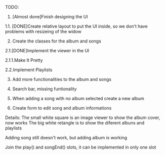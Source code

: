 TODO:

  1. [Almost done]Finish designing the UI
   
  1.1. [DONE]Create relative layout to put the UI inside, so we don't 
  have problems with resizeing of the widow
	
  2. Create the classes for the album and songs

  2.1.[DONE]Implement the viewer in the UI

  2.1.1.Make It Pretty

  2.2.Implement Playlists
 
  3. Add more functionalities to the album and songs

  4. Search bar, missing funtionality

  5. When adding a song with no album selected create a new album

  6. Create form to edit song and album informations
  

Details:
The small white square is an image viewer to show the album cover, now works
The big  white retangle is to show the diferent albuns and playlists

Adding song still doesn't work, but adding album is working

Join the play() and songEnd() slots, it can be implemented in only one slot

